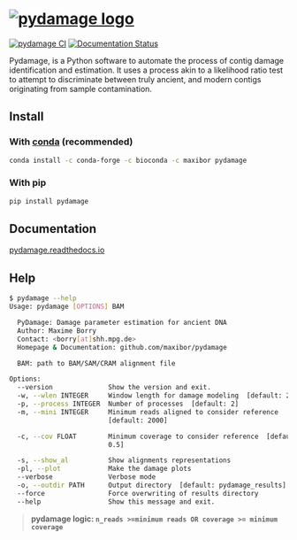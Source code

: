 # [![pydamage logo](docs/img/logo.png)](https://github.com/maxibor/pydamage)

[![pydamage CI](https://github.com/maxibor/pydamage/workflows/pydamage_ci/badge.svg)](https://github.com/maxibor/pydamage/actions) [![Documentation Status](https://readthedocs.org/projects/pydamage/badge/?version=latest)](https://pydamage.readthedocs.io/en/latest/?badge=latest)

Pydamage, is a Python software to automate the process of contig damage identification and estimation.
It uses a process akin to a likelihood ratio test to attempt to discriminate between truly ancient, and modern contigs originating from sample contamination.

## Install

### With [conda](https://docs.conda.io/en/latest/) (recommended)

```bash
conda install -c conda-forge -c bioconda -c maxibor pydamage
```

### With pip

```bash
pip install pydamage
```


## Documentation

[pydamage.readthedocs.io](https://pydamage.readthedocs.io)

## Help

```bash
$ pydamage --help
Usage: pydamage [OPTIONS] BAM

  PyDamage: Damage parameter estimation for ancient DNA
  Author: Maxime Borry
  Contact: <borry[at]shh.mpg.de>
  Homepage & Documentation: github.com/maxibor/pydamage

  BAM: path to BAM/SAM/CRAM alignment file

Options:
  --version              Show the version and exit.
  -w, --wlen INTEGER     Window length for damage modeling  [default: 20]
  -p, --process INTEGER  Number of processes  [default: 2]
  -m, --mini INTEGER     Minimum reads aligned to consider reference
                         [default: 2000]

  -c, --cov FLOAT        Minimum coverage to consider reference  [default:
                         0.5]

  -s, --show_al          Show alignments representations
  -pl, --plot            Make the damage plots
  --verbose              Verbose mode
  -o, --outdir PATH      Output directory  [default: pydamage_results]
  --force                Force overwriting of results directory
  --help                 Show this message and exit.
```

> **pydamage logic: `n_reads >=minimum reads OR coverage >= minimum coverage`**
